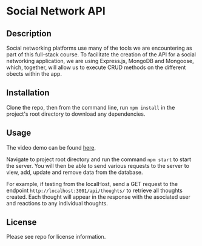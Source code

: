 # Social Network API

## Description

Social networking platforms use many of the tools we are encountering as part of this full-stack course. To facilitate the creation of the API for a social networking application, we are using Express.js, MongoDB and Mongoose, which, together, will allow us to execute CRUD methods on the different obects within the app.

## Installation

Clone the repo, then from the command line, run `npm install` in the project's root directory to download any dependencies.

## Usage

The video demo can be found [here](https://youtu.be/rGBhVy8wu7Y).

Navigate to project root directory and run the command `npm start` to start the server. You will then be able to send various requests to the server to view, add, update and remove data from the database.

For example, if testing from the localHost, send a GET request to the endpoint `http://localhost:3001/api/thoughts/` to retrieve all thoughts created. Each thought will appear in the response with the asociated user and reactions to any individual thoughts.

## License

Please see repo for license information.